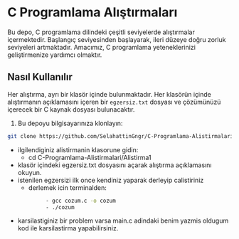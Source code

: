 # C Programlama Alıştırmaları

Bu depo, C programlama dilindeki çeşitli seviyelerde alıştırmalar içermektedir. Başlangıç seviyesinden başlayarak, ileri düzeye doğru zorluk seviyeleri artmaktadır. Amacımız, C programlama yeteneklerinizi geliştirmenize yardımcı olmaktır.

## Nasıl Kullanılır

Her alıştırma, ayrı bir klasör içinde bulunmaktadır. Her klasörün içinde alıştırmanın açıklamasını içeren bir `egzersiz.txt` dosyası ve çözümünüzü içerecek bir C kaynak dosyası bulunacaktır.


1. Bu depoyu bilgisayarınıza klonlayın:

```bash
git clone https://github.com/SelahattinGngr/C-Programlama-Alistirmalari
```
- ilgilendiginiz alistirmanin klasorune gidin:
	- cd C-Programlama-Alistirmalari/Alistirma1
- klasör içindeki egzersiz.txt dosyasını açarak alıştırma açıklamasını okuyun.
- istenilen egzersizi ilk once kendiniz yaparak derleyip calistiriniz
	- derlemek icin terminalden:
```bash
			- gcc cozum.c -o cozum
			- ./cozum
```
- karsilastiginiz bir problem varsa main.c adindaki benim yazmis oldugum kod ile karsilastirma yapabilirsiniz.
